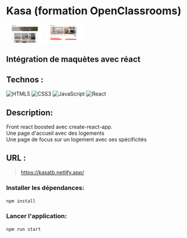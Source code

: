 
# Kasa (formation OpenClassrooms)

 <img style="width: 100px;" src="./src/images/git/1.png" alt="kasa img 1">
  <img style="width: 100px;" src="./src/images/git/2.png" alt="kasa img 2">

## Intégration de maquètes avec réact

## Technos :

![HTML5](https://img.shields.io/badge/html5-%23E34F26.svg?style=for-the-badge&logo=html5&logoColor=white)
![CSS3](https://img.shields.io/badge/css3-%231572B6.svg?style=for-the-badge&logo=css3&logoColor=white)
![JavaScript](https://img.shields.io/badge/javascript-%23323330.svg?style=for-the-badge&logo=javascript&logoColor=%23F7DF1E)
![React](https://img.shields.io/badge/react-%2320232a.svg?style=for-the-badge&logo=react&logoColor=%2361DAFB)

## Description:
Front react boosted avec create-react-app.<br>
Une page d'accueil avec des logements<br>
Une page de focus sur un logement avec ses spécificités<br>



## URL :
> https://kasatb.netlify.app/


### Installer les dépendances:

`npm install`

### Lancer l'application:

`npm run start`
